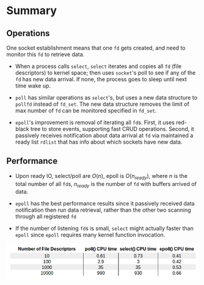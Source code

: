 # Summary

## Operations

One socket establishment means that one `fd` gets created, 
and need to monitor this `fd` to retrieve data.

* When a process calls `select`, `select` iterates and copies all `fd` (file descriptors) to kernel space; then uses `socket`'s poll to see if any of the `fd` has new data arrival.
If none, the process goes to sleep until next  time wake up.

* `poll` has similar operations as `select`'s, but uses a new data structure to `pollfd` instead of `fd_set`.
The new data structure removes the limit of max number of `fd` can be monitored specified in `fd_set`.

* `epoll`'s improvement is removal of iterating all `fd`s.
First, it uses red-black tree to store events, supporting fast CRUD operations.
Second, it passively receives notification about data arrival at `fd` via maintained a ready list `rdlist` that has info about which sockets have new data.

## Performance

* Upon ready IO, select/poll are $O(n)$, epoll is $O(n_{ready})$, where $n$ is the total number of all `fd`s, $n_{ready}$ is the number of `fd` with buffers arrived of data.

* `epoll` has the best performance results since it passively received data notification then run data retrieval, rather than the other two scanning through all registered `fd`

* If the number of listening `fd`s is small, `select` might actually faster than `epoll` since `epoll` requires many kernel function invocation.

![poll-times](imgs/poll-times.png "poll-times")
